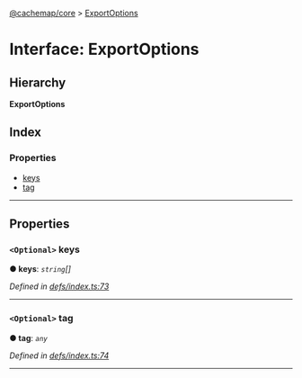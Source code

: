 [@cachemap/core](../README.md) > [ExportOptions](../interfaces/exportoptions.md)

# Interface: ExportOptions

## Hierarchy

**ExportOptions**

## Index

### Properties

* [keys](exportoptions.md#keys)
* [tag](exportoptions.md#tag)

---

## Properties

<a id="keys"></a>

### `<Optional>` keys

**● keys**: *`string`[]*

*Defined in [defs/index.ts:73](https://github.com/dylanaubrey/cachemap/blob/58bca6e/packages/core/src/defs/index.ts#L73)*

___
<a id="tag"></a>

### `<Optional>` tag

**● tag**: *`any`*

*Defined in [defs/index.ts:74](https://github.com/dylanaubrey/cachemap/blob/58bca6e/packages/core/src/defs/index.ts#L74)*

___

